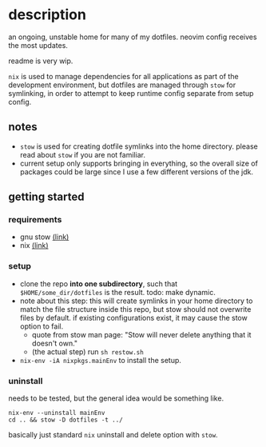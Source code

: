 # description
an ongoing, unstable home for many of my dotfiles. neovim config receives the most updates.

readme is very wip.

`nix` is used to manage dependencies for all applications as part of the development environment, but dotfiles are managed through `stow` for symlinking, in order to attempt to keep runtime config separate from setup config.

## notes
- `stow` is used for creating dotfile symlinks into the home directory. please read about `stow` if you are not familiar.
- current setup only supports bringing in everything, so the overall size of packages could be large since I use a few different versions of the jdk.

## getting started
### requirements
- gnu stow [(link)](https://www.gnu.org/software/stow/)
- nix [(link)](https://nixos.org)

### setup
- clone the repo **into one subdirectory**, such that `$HOME/some_dir/dotfiles` is the result. todo: make dynamic.
- note about this step: this will create symlinks in your home directory to match the file structure inside this repo, but stow should not overwrite files by default. if existing configurations exist, it may cause the stow option to fail.
    - quote from stow man page: "Stow will never delete anything that it doesn't own."
    - (the actual step) run `sh restow.sh`
- `nix-env -iA nixpkgs.mainEnv` to install the setup.

### uninstall
needs to be tested, but the general idea would be something like.
```
nix-env --uninstall mainEnv
cd .. && stow -D dotfiles -t ../
```

basically just standard `nix` uninstall and delete option with `stow`.

